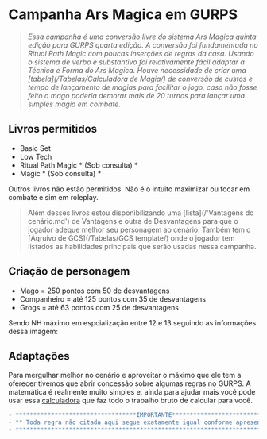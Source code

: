 # Campanha Ars Magica em GURPS

>*Essa campanha é uma conversão livre do sistema Ars Magica quinta edição para GURPS quarta edição. A conversão foi fundamentada no Ritual Path Magic com poucas inserções de regras da casa. Usando o sistema de verbo e substantivo foi relativamente fácil adaptar a Técnica e Forma do Ars Magica. Houve necessidade de criar uma [tabela](/Tabelas/Calculadora de Magia/) de conversão de custos e tempo de lançamento de magias para facilitar o jogo, caso não fosse feito o mago poderia demorar mais de 20 turnos para lançar uma simples magia em combate.* 

## Livros permitidos

* Basic Set
* Low Tech
* Ritual Path Magic * (Sob consulta) *
* Magic * (Sob consulta) *

Outros livros não estão permitidos. Não é o intuito maximizar ou focar em combate e sim em roleplay. 

> Além desses livros estou disponibilizando uma [lista](/'Vantagens do cenário.md') de Vantagens e outra de Desvantagens para que o jogador adeque melhor seu personagem ao cenário. Também tem o [Aqruivo de GCS](/Tabelas/GCS template/) onde o jogador tem listados as habilidades principais que serão usadas nessa campanha.


## Criação de personagem

* Mago = 250 pontos com 50 de desvantagens
* Companheiro = até 125 pontos com 35 de desvantagens
* Grogs = até 63 pontos com 25 de desvantagens

Sendo NH máximo em espcialização entre 12 e 13 seguindo as informações dessa imagem: 
## Adaptações

Para mergulhar melhor no cenário e aproveitar o máximo que ele tem a oferecer tivemos que abrir concessão sobre algumas regras no GURPS. A matemática é realmente muito simples e, ainda para ajudar mais você pode usar essa [calculadora](https://github.com/cefasheli/Ars-Magica/tree/main/Tabelas/Calculadora%20de%20Magia) que faz todo o trabalho bruto de calcular para você.

```DIFF
- **********************************IMPORTANTE********************************************
- ** Toda regra não citada aqui segue exatamente igual conforme apresentada no GURPS 4e **
- ****************************************************************************************
```





